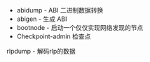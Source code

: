 * abidump - ABI 二进制数据转换
* abigen - 生成 ABI
* bootnode - 启动一个仅仅实现网络发现的节点
* Checkpoint-admin 检查点

rlpdump - 解码rlp的数据



